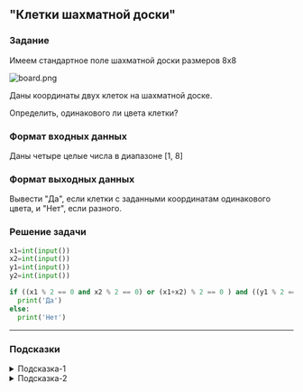 ## "Клетки шахматной доски"

### Задание

Имеем стандартное поле шахматной доски размеров 8x8

![board.png](img/board.png)

Даны координаты двух клеток на шахматной доске.

Определить, одинакового ли цвета клетки?

### Формат входных данных

Даны четыре целые числа в диапазоне [1, 8]

### Формат выходных данных

Вывести "Да", если клетки с заданными координатам одинакового цвета, и "Нет", если разного.

### Решение задачи

```python
x1=int(input())
x2=int(input())
y1=int(input())
y2=int(input())

if ((x1 % 2 == 0 and x2 % 2 == 0) or (x1+x2) % 2 == 0 ) and ((y1 % 2 == 0 and y2 % 2 == 0) or (y1+y2) % 2 == 0 ):
  print('Да')
else:
  print('Нет')
```

---

### Подсказки

<details>
<summary>Подсказка-1</summary>
Условие для проверки четности числа:

```python
n % 2 == 0
```

</details>

<details>
<summary>Подсказка-2</summary>
Сумма двух нечетных чисел, всегда четная.
</details>
